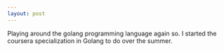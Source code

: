```yaml
---
layout: post
---
```


Playing around the golang programming language again so. I started the coursera specialization in Golang to do over the summer. 
